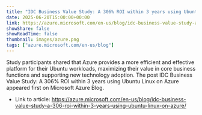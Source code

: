 ```yaml
---
title: "IDC Business Value Study: A 306% ROI within 3 years using Ubuntu Linux on Azure"
date: 2025-06-20T15:00:00+00:00
link: https://azure.microsoft.com/en-us/blog/idc-business-value-study-a-306-roi-within-3-years-using-ubuntu-linux-on-azure/
showShare: false
showReadTime: false
thumbnail: images/azure.png
tags: ["azure.microsoft.com/en-us/blog"]
---
```

Study participants shared that Azure provides a more efficient and effective platform for their Ubuntu workloads, maximizing their value in core business functions and supporting new technology adoption.
The post IDC Business Value Study: A 306% ROI within 3 years using Ubuntu Linux on Azure appeared first on Microsoft Azure Blog.

- Link to article: https://azure.microsoft.com/en-us/blog/idc-business-value-study-a-306-roi-within-3-years-using-ubuntu-linux-on-azure/